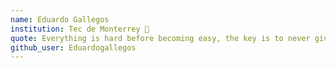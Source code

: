 ```yaml
---
name: Eduardo Gallegos
institution: Tec de Monterrey 🚩
quote: Everything is hard before becoming easy, the key is to never give up
github_user: Eduardogallegos
---
```

